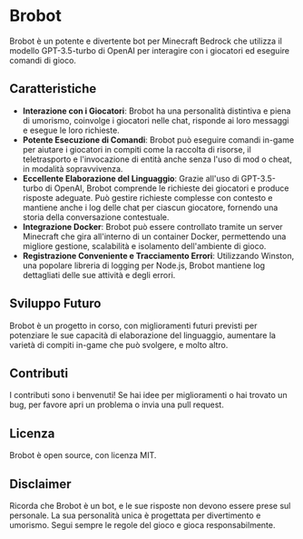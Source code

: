 # Brobot

Brobot è un potente e divertente bot per Minecraft Bedrock che utilizza il modello GPT-3.5-turbo di OpenAI per interagire con i giocatori ed eseguire comandi di gioco.

## Caratteristiche

- **Interazione con i Giocatori**: Brobot ha una personalità distintiva e piena di umorismo, coinvolge i giocatori nelle chat, risponde ai loro messaggi e esegue le loro richieste.
- **Potente Esecuzione di Comandi**: Brobot può eseguire comandi in-game per aiutare i giocatori in compiti come la raccolta di risorse, il teletrasporto e l'invocazione di entità anche senza l'uso di mod o cheat, in modalità sopravvivenza.
- **Eccellente Elaborazione del Linguaggio**: Grazie all'uso di GPT-3.5-turbo di OpenAI, Brobot comprende le richieste dei giocatori e produce risposte adeguate. Può gestire richieste complesse con contesto e mantiene anche i log delle chat per ciascun giocatore, fornendo una storia della conversazione contestuale.
- **Integrazione Docker**: Brobot può essere controllato tramite un server Minecraft che gira all'interno di un container Docker, permettendo una migliore gestione, scalabilità e isolamento dell'ambiente di gioco.
- **Registrazione Conveniente e Tracciamento Errori**: Utilizzando Winston, una popolare libreria di logging per Node.js, Brobot mantiene log dettagliati delle sue attività e degli errori.


## Sviluppo Futuro

Brobot è un progetto in corso, con miglioramenti futuri previsti per potenziare le sue capacità di elaborazione del linguaggio, aumentare la varietà di compiti in-game che può svolgere, e molto altro.

## Contributi

I contributi sono i benvenuti! Se hai idee per miglioramenti o hai trovato un bug, per favore apri un problema o invia una pull request.

## Licenza

Brobot è open source, con licenza MIT.

## Disclaimer

Ricorda che Brobot è un bot, e le sue risposte non devono essere prese sul personale. La sua personalità unica è progettata per divertimento e umorismo. Segui sempre le regole del gioco e gioca responsabilmente.

